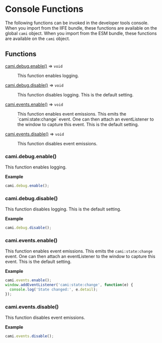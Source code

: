 # Console Functions

The following functions can be invoked in the developer tools console. When you import from the IIFE bundle, these functions are available on the global `cami` object. When you import from the ESM bundle, these functions are available on the `cami` object.


## Functions

<dl>
<dt><a href="#debug.enable">cami.debug.enable()</a> ⇒ <code>void</code></dt></dt>
<dd><p>This function enables logging.</p></dd>

<dt><a href="#debug.disable">cami.debug.disable()</a> ⇒ <code>void</code></dt>
<dd><p>This function disables logging. This is the default setting.</p></dd>

<dt><a href="#events.enable">cami.events.enable()</a> ⇒ <code>void</code></dt>
<dd><p>This function enables event emissions. This emits the `cami:state:change` event. One can then attach an eventListener to the window to capture this event. This is the default setting.</p></dd>

<dt><a href="#events.disable">cami.events.disable()</a> ⇒ <code>void</code></dt>
<dd><p>This function disables event emissions.</p></dd>
</dl>

<a name="debug.enable"></a>

### cami.debug.enable()
This function enables logging.

**Example**
```javascript
cami.debug.enable();
```

<a name="debug.disable"></a>

### cami.debug.disable()
This function disables logging. This is the default setting.

**Example**
```javascript
cami.debug.disable();
```

<a name="events.enable"></a>

### cami.events.enable()
This function enables event emissions. This emits the `cami:state:change` event. One can then attach an eventListener to the window to capture this event. This is the default setting.

**Example**
```javascript
cami.events.enable();
window.addEventListener('cami:state:change', function(e) {
  console.log('State changed:', e.detail);
});
```

<a name="events.disable"></a>

### cami.events.disable()
This function disables event emissions.

**Example**
```javascript
cami.events.disable();
```
